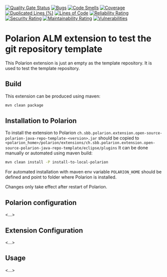 [![Quality Gate Status](https://sonarcloud.io/api/project_badges/measure?project=SchweizerischeBundesbahnen_ch.sbb.polarion.extension.open-source-polarion-java-repo-template&metric=alert_status)](https://sonarcloud.io/summary/new_code?id=SchweizerischeBundesbahnen_ch.sbb.polarion.extension.open-source-polarion-java-repo-template)
[![Bugs](https://sonarcloud.io/api/project_badges/measure?project=SchweizerischeBundesbahnen_ch.sbb.polarion.extension.open-source-polarion-java-repo-template&metric=bugs)](https://sonarcloud.io/summary/new_code?id=SchweizerischeBundesbahnen_ch.sbb.polarion.extension.open-source-polarion-java-repo-template)
[![Code Smells](https://sonarcloud.io/api/project_badges/measure?project=SchweizerischeBundesbahnen_ch.sbb.polarion.extension.open-source-polarion-java-repo-template&metric=code_smells)](https://sonarcloud.io/summary/new_code?id=SchweizerischeBundesbahnen_ch.sbb.polarion.extension.open-source-polarion-java-repo-template)
[![Coverage](https://sonarcloud.io/api/project_badges/measure?project=SchweizerischeBundesbahnen_ch.sbb.polarion.extension.open-source-polarion-java-repo-template&metric=coverage)](https://sonarcloud.io/summary/new_code?id=SchweizerischeBundesbahnen_ch.sbb.polarion.extension.open-source-polarion-java-repo-template)
[![Duplicated Lines (%)](https://sonarcloud.io/api/project_badges/measure?project=SchweizerischeBundesbahnen_ch.sbb.polarion.extension.open-source-polarion-java-repo-template&metric=duplicated_lines_density)](https://sonarcloud.io/summary/new_code?id=SchweizerischeBundesbahnen_ch.sbb.polarion.extension.open-source-polarion-java-repo-template)
[![Lines of Code](https://sonarcloud.io/api/project_badges/measure?project=SchweizerischeBundesbahnen_ch.sbb.polarion.extension.open-source-polarion-java-repo-template&metric=ncloc)](https://sonarcloud.io/summary/new_code?id=SchweizerischeBundesbahnen_ch.sbb.polarion.extension.open-source-polarion-java-repo-template)
[![Reliability Rating](https://sonarcloud.io/api/project_badges/measure?project=SchweizerischeBundesbahnen_ch.sbb.polarion.extension.open-source-polarion-java-repo-template&metric=reliability_rating)](https://sonarcloud.io/summary/new_code?id=SchweizerischeBundesbahnen_ch.sbb.polarion.extension.open-source-polarion-java-repo-template)
[![Security Rating](https://sonarcloud.io/api/project_badges/measure?project=SchweizerischeBundesbahnen_ch.sbb.polarion.extension.open-source-polarion-java-repo-template&metric=security_rating)](https://sonarcloud.io/summary/new_code?id=SchweizerischeBundesbahnen_ch.sbb.polarion.extension.open-source-polarion-java-repo-template)
[![Maintainability Rating](https://sonarcloud.io/api/project_badges/measure?project=SchweizerischeBundesbahnen_ch.sbb.polarion.extension.open-source-polarion-java-repo-template&metric=sqale_rating)](https://sonarcloud.io/summary/new_code?id=SchweizerischeBundesbahnen_ch.sbb.polarion.extension.open-source-polarion-java-repo-template)
[![Vulnerabilities](https://sonarcloud.io/api/project_badges/measure?project=SchweizerischeBundesbahnen_ch.sbb.polarion.extension.open-source-polarion-java-repo-template&metric=vulnerabilities)](https://sonarcloud.io/summary/new_code?id=SchweizerischeBundesbahnen_ch.sbb.polarion.extension.open-source-polarion-java-repo-template)

# Polarion ALM extension to test the git repository template

This Polarion extension is just an empty as the template repository. It is used to test the template repository.
## Build

This extension can be produced using maven:
```bash
mvn clean package
```

## Installation to Polarion

To install the extension to Polarion `ch.sbb.polarion.extension.open-source-polarion-java-repo-template-<version>.jar`
should be copied to `<polarion_home>/polarion/extensions/ch.sbb.polarion.extension.open-source-polarion-java-repo-template/eclipse/plugins`
It can be done manually or automated using maven build:
```bash
mvn clean install -P install-to-local-polarion
```
For automated installation with maven env variable `POLARION_HOME` should be defined and point to folder where Polarion is installed.

Changes only take effect after restart of Polarion.

## Polarion configuration

<...>


## Extension Configuration

<...>


## Usage

<...>
